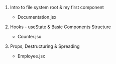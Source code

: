 1. Intro to file system root & my first component 
    - Documentation.jsx

2. Hooks - useState & Basic Components Structure
    - Counter.jsx

3. Props, Destructuring & Spreading
    - Employee.jsx